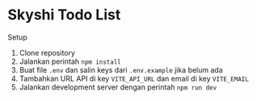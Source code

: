 # Skyshi Todo List

Setup

1. Clone repository
1. Jalankan perintah `npm install`
1. Buat file `.env` dan salin keys dari `.env.example` jika belum ada
1. Tambahkan URL API di key `VITE_API_URL` dan email di key `VITE_EMAIL`
1. Jalankan development server dengan perintah `npm run dev`
